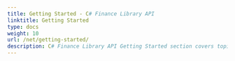 ```yaml
---
title: Getting Started - C# Finance Library API
linktitle: Getting Started
type: docs
weight: 10
url: /net/getting-started/
description: C# Finance Library API Getting Started section covers topics like Product Overview, Feature List, Licensing, Installation, and how to run Examples.
---
```



